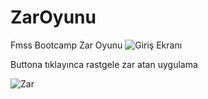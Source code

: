 # ZarOyunu
Fmss Bootcamp Zar Oyunu
![Giriş Ekranı](https://github.com/MehmetSevim/ZarOyunu/blob/master/app/src/main/res/drawable/girisekrani.png?raw=true)

Buttona tıklayınca rastgele zar atan uygulama

![Zar](https://github.com/MehmetSevim/ZarOyunu/blob/master/app/src/main/res/drawable/Zar.png?raw=true)

